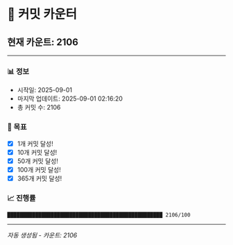 # 🔢 커밋 카운터

## 현재 카운트: 2106

---

### 📊 정보
- 시작일: 2025-09-01
- 마지막 업데이트: 2025-09-01 02:16:20
- 총 커밋 수: 2106

### 🎯 목표
- [x] 1개 커밋 달성!
- [x] 10개 커밋 달성!
- [x] 50개 커밋 달성!
- [x] 100개 커밋 달성!
- [x] 365개 커밋 달성!

### 📈 진행률
```
██████████████████████████████████████████████████ 2106/100
```

---
*자동 생성됨 - 카운트: 2106*
